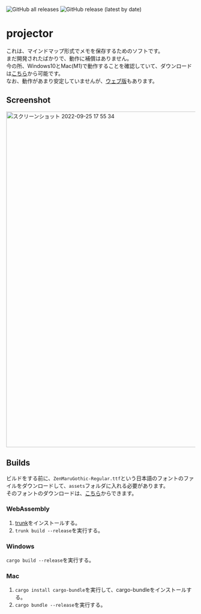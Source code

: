 ![GitHub all releases](https://img.shields.io/github/downloads/tasuren/projector/total) ![GitHub release (latest by date)](https://img.shields.io/github/v/release/tasuren/projector)

# projector
これは、マインドマップ形式でメモを保存するためのソフトです。  
まだ開発されたばかりで、動作に補償はありません。  
今の所、Windows10とMac(M1)で動作することを確認していて、ダウンロードは[こちら](https://github.com/tasuren/aSynthe/releases)から可能です。  
なお、動作があまり安定していませんが、[ウェブ版](https://projector.tasuren.xyz)もあります。  

## Screenshot
<img width="894" alt="スクリーンショット 2022-09-25 17 55 34" src="https://user-images.githubusercontent.com/45121209/192135786-50aab79c-6500-416c-b21d-0520a0d63a0c.png">

## Builds
ビルドをする前に、`ZenMaruGothic-Regular.ttf`という日本語のフォントのファイルをダウンロードして、`assets`フォルダに入れる必要があります。  
そのフォントのダウンロードは、[こちら](https://fonts.google.com/specimen/Zen+Maru+Gothic?subset=japanese)からできます。
### WebAssembly
1. [trunk](https://trunkrs.dev)をインストールする。
2. `trunk build --release`を実行する。
### Windows
`cargo build --release`を実行する。
### Mac
1. `cargo install cargo-bundle`を実行して、cargo-bundleをインストールする。
2. `cargo bundle --release`を実行する。